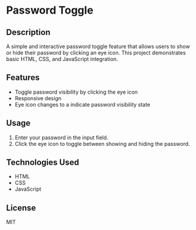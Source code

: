 # Password Toggle

## Description
A simple and interactive password toggle feature that allows users to show or hide their password by clicking an eye icon. This project demonstrates basic HTML, CSS, and JavaScript integration.

## Features
- Toggle password visibility by clicking the eye icon
- Responsive design
- Eye icon changes to a indicate password visibility state

## Usage
1. Enter your password in the input field.
2. Click the eye icon to toggle between showing and hiding the password.

## Technologies Used
- HTML
- CSS
- JavaScript

## License
MIT
